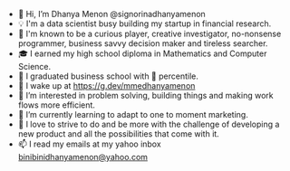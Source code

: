 - 👋 Hi, I’m Dhanya Menon @signorinadhanyamenon
- 💡 I'm a data scientist busy building my startup in financial research.
- 💃 I'm known to be a curious player, creative investigator, no-nonsense programmer, business savvy decision maker and tireless searcher.
- 🎓 I earned my high school diploma in Mathematics and Computer Science.
- 🏅 I graduated business school with 💯 percentile.
- 💊 I wake up at https://g.dev/mmedhanyamenon
- 👀 I’m interested in problem solving, building things and making work flows more efficient.
- 🌱 I’m currently learning to adapt to one to moment marketing.
- 💞️ I love to strive to do and be more with the challenge of developing a new product and all the possibilities that come with it.
- 📫 I read my emails at my yahoo inbox binibinidhanyamenon@yahoo.com



<!---
signorinadhanyamenon/signorinadhanyamenon is a ✨ special ✨ repository because its `README.md` (this file) appears on your GitHub profile.
You can click the Preview link to take a look at your changes.
--->
